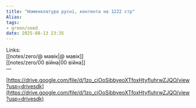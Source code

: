 ```yaml
---
title: "Номенклатура русні, контента на 1222 стр"
Alias: 
tags:
- green/seed
date: 2025-08-13 23:35
---
```

Links:  
[[notes/zero/@ мавік|@ мавік]]  
[[notes/zero/00 війна|00 війна]]  
—

[https://drive.google.com/file/d/1zo_ciOoSibbyeoXTfoxHtyfluhrwZJQO/view?usp=drivesdk](https://drive.google.com/file/d/1zo_ciOoSibbyeoXTfoxHtyfluhrwZJQO/view?usp=drivesdk)